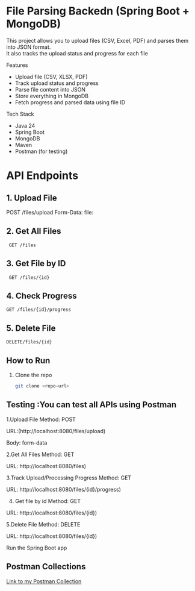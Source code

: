 # File Parsing Backedn (Spring Boot + MongoDB)

This project allows you to upload files (CSV, Excel, PDF) and parses them into JSON format.  
It also tracks the upload status and progress for each file

 Features
- Upload file (CSV, XLSX, PDF)
- Track upload status and progress
- Parse file content into JSON
- Store everything in MongoDB
- Fetch progress and parsed data using file ID

Tech Stack
- Java 24
- Spring Boot
- MongoDB
- Maven
- Postman (for testing)

# API Endpoints
## 1. Upload File
POST /files/upload
Form-Data:
file: <choose file>

## 2. Get All Files
     GET /files

## 3. Get File by ID
     GET /files/{id}

## 4. Check Progress
    GET /files/{id}/progress

## 5. Delete File
    DELETE/files/{id}   

## How to Run

1. Clone the repo
   ```bash
   git clone <repo-url>

## Testing :You can test all APIs using Postman

1.Upload File
Method: POST

URL:(http://localhost:8080/files/upload)

Body: form-data

2.Get All Files
Method: GET

URL: http://localhost:8080/files)

3.Track Upload/Processing Progress
Method: GET

URL: http://localhost:8080/files/{id}/progress)

4. Get file by id
Method: GET

URL: http://localhost:8080/files/{id})

5.Delete File
Method: DELETE

URL: http://localhost:8080/files/{id})

Run the Spring Boot app

## Postman Collections
[Link to my Postman Collection](./testAPI.postman_collection.json)
